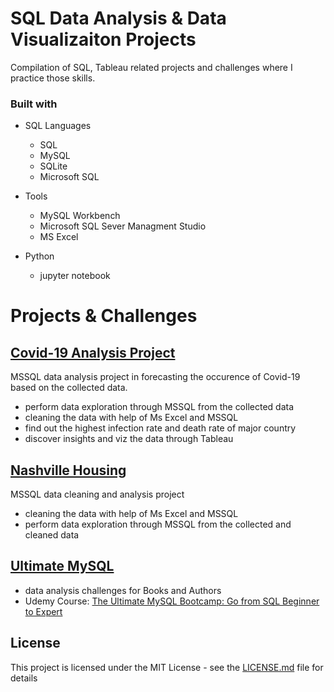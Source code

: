 # SQL Data Analysis & Data Visualizaiton Projects
Compilation of SQL, Tableau related projects and challenges where I practice those skills.

### Built with

+ SQL Languages
	+ SQL
	+ MySQL
	+ SQLite
	+ Microsoft SQL

+ Tools
	+ MySQL Workbench
	+ Microsoft SQL Sever Managment Studio
	+ MS Excel
	
+ Python
	+ jupyter notebook


# Projects & Challenges

## [Covid-19 Analysis Project](Covid-19%20Analysis%20Project)
MSSQL data analysis project in forecasting the occurence of Covid-19 based on the collected data.
+ perform data exploration through MSSQL from the collected data
+ cleaning the data with help of Ms Excel and MSSQL
+ find out the highest infection rate and death rate of major country
+ discover insights and viz the data through Tableau

## [Nashville Housing](Nashville%20Housing)
MSSQL data cleaning and analysis project
+ cleaning the data with help of Ms Excel and MSSQL
+ perform data exploration through MSSQL from the collected and cleaned data

## [Ultimate MySQL](Ultimate%20MySQL)
+ data analysis challenges for Books and Authors
+ Udemy Course: [The Ultimate MySQL Bootcamp: Go from SQL Beginner to Expert](https://www.udemy.com/course/the-ultimate-mysql-bootcamp-go-from-sql-beginner-to-expert/)

## License
This project is licensed under the MIT License - see the [LICENSE.md](LICENSE) file for details
